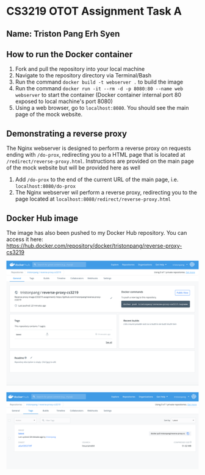# CS3219 OTOT Assignment Task A
## Name: Triston Pang Erh Syen

## How to run the Docker container
1. Fork and pull the repository into your local machine
2. Navigate to the repository directory via Terminal/Bash
3. Run the command `docker build -t webserver .` to build the image
4. Run the command `docker run -it --rm -d -p 8080:80 --name web webserver` to start the container (Docker container internal port 80 exposed to local machine's port 8080)
5. Using a web browser, go to `localhost:8080`. You should see the main page of the mock website.

## Demonstrating a reverse proxy
The Nginx webserver is designed to perform a reverse proxy on requests ending with `/do-prox`, redirecting you to a HTML page that is located at `/redirect/reverse-proxy.html`. Instructions are provided on the main page of the mock website but will be provided here as well
1. Add `/do-prox` to the end of the current URL of the main page, i.e. `localhost:8080/do-prox`
2. The Nginx webserver wil perform a reverse proxy, redirecting you to the page located at `localhost:8080/redirect/reverse-proxy.html`

## Docker Hub image
The image has also been pushed to my Docker Hub repository. You can access it here: https://hub.docker.com/repository/docker/tristonpang/reverse-proxy-cs3219

![Repo](./screenshots/repo.png)

![Image](./screenshots/image.png)